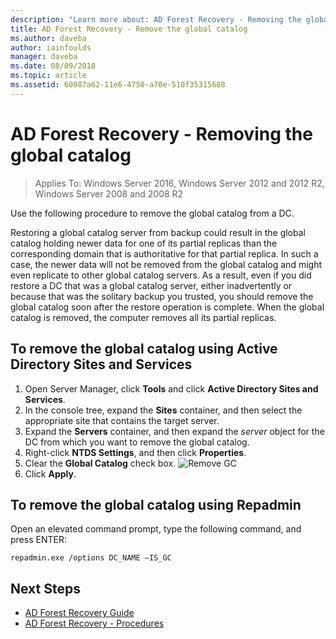 ```yaml
---
description: "Learn more about: AD Forest Recovery - Removing the global catalog"
title: AD Forest Recovery - Remove the global catalog
ms.author: daveba
author: iainfoulds
manager: daveba
ms.date: 08/09/2018
ms.topic: article
ms.assetid: 60087a62-11e6-4750-a70e-510f35315688
---
```

# AD Forest Recovery - Removing the global catalog

>Applies To: Windows Server 2016, Windows Server 2012 and 2012 R2, Windows Server 2008 and 2008 R2

 Use the following procedure to remove the global catalog from a DC.

 Restoring a global catalog server from backup could result in the global catalog holding newer data for one of its partial replicas than the corresponding domain that is authoritative for that partial replica. In such a case, the newer data will not be removed from the global catalog and might even replicate to other global catalog servers. As a result, even if you did restore a DC that was a global catalog server, either inadvertently or because that was the solitary backup you trusted, you should remove the global catalog soon after the restore operation is complete. When the global catalog is removed, the computer removes all its partial replicas.

## To remove the global catalog using Active Directory Sites and Services

1. Open Server Manager, click **Tools** and click **Active Directory Sites and Services**.
2. In the console tree, expand the **Sites** container, and then select the appropriate site that contains the target server.
3. Expand the **Servers** container, and then expand the *server* object for the DC from which you want to remove the global catalog.
4. Right-click **NTDS Settings**, and then click **Properties**.
5. Clear the **Global Catalog** check box.
   ![Remove GC](media/AD-Forest-Recovery-Remove-GC/removegc1.png)
6. Click **Apply**.

## To remove the global catalog using Repadmin

Open an elevated command prompt, type the following command, and press ENTER:

   ```
   repadmin.exe /options DC_NAME –IS_GC
   ```

## Next Steps

- [AD Forest Recovery Guide](AD-Forest-Recovery-Guide.md)
- [AD Forest Recovery - Procedures](AD-Forest-Recovery-Procedures.md)
